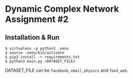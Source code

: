 # Dynamic Complex Network Assignment #2

## Installation & Run
```
$ virtualenv -p python3 .venv
$ source .venv/bin/activate
$ pip3 install -r requirements.txt
$ python3 main.py <DATASET_FILE>
```

DATASET_FILE can be `facebook`, `email`, `physics` and `food_web`.